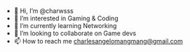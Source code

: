 - 👋 Hi, I’m @charwsss
- 👀 I’m interested in Gaming & Coding
- 🌱 I’m currently learning Networking
- 💞️ I’m looking to collaborate on Game devs
- 📫 How to reach me charlesangelomangmang@gmail.com

<!---
charwsss/charwsss is a ✨ special ✨ repository because its `README.md` (this file) appears on your GitHub profile.
You can click the Preview link to take a look at your changes.
--->
